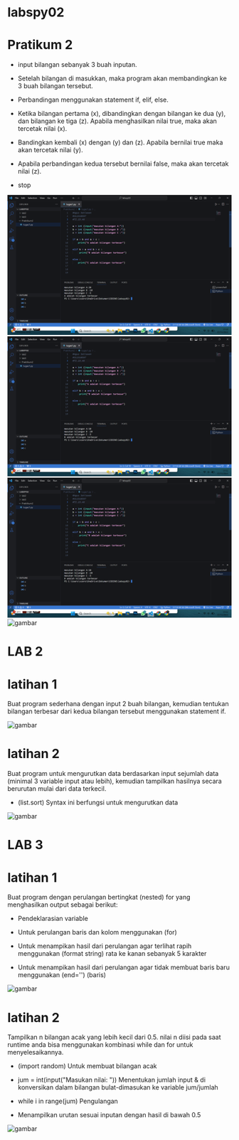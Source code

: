 # labspy02
<h1>Pratikum 2</h1>

+ <p>input bilangan sebanyak 3 buah inputan.</p>
+ <p>Setelah bilangan di masukkan, maka program akan membandingkan ke 3 buah bilangan tersebut.</p>
+ <p>Perbandingan menggunakan statement if, elif, else.</p>
+ <p>Ketika bilangan pertama (x), dibandingkan dengan bilangan ke dua (y), dan bilangan ke tiga (z). Apabila menghasilkan nilai true, maka akan tercetak nilai (x).</p>
+ <p>Bandingkan kembali (x) dengan (y) dan (z). Apabila bernilai true maka akan tercetak nilai (y).</p>
+ <p>Apabila perbandingan kedua tersebut bernilai false, maka akan tercetak nilai (z).</p>
+ <p>stop</p>
![gambar](labspy02/Praktikum2/Secreenshots/Abesar.png)
![gambar](labspy02/Praktikum2/Secreenshots/Bbesar.png)
![gambar](labspy02/Praktikum2/Secreenshots/Bbesar.png)
![gambar](labspy02/Praktikum2/Secreenshots/.png)

<h1>LAB 2</h1>
<h1>latihan 1</h1>

<p>Buat program sederhana dengan input 2 buah bilangan, kemudian tentukan bilangan terbesar dari kedua bilangan tersebut menggunakan statement if.</p>

![gambar](labspy02/lab2/Secreenshots/bilanganterbesar.png)

<h1>latihan 2</h1>

<p>Buat program untuk mengurutkan data berdasarkan input sejumlah data (minimal 3 variable input atau lebih), kemudian tampilkan hasilnya secara berurutan mulai dari data terkecil.</p>

+ <p>(list.sort) Syntax ini berfungsi untuk mengurutkan data</p>

![gambar](labspy02/lab2/Secreenshots/urutandata.png)

<h1>LAB 3</h1>
<h1>latihan 1</h1>

<p>Buat program dengan perulangan bertingkat (nested) for yang menghasilkan output sebagai berikut:</p>

+ <p>Pendeklarasian variable</p>
+ <p>Untuk perulangan baris dan kolom menggunakan (for)</p>
+ <p>Untuk menampikan hasil dari perulangan agar terlihat rapih menggunakan (format string) rata ke kanan sebanyak 5 karakter</p>
+ <p>Untuk menampikan hasil dari perulangan agar tidak membuat baris baru menggunakan (end='') (baris)</p>
![gambar](labspy02/lab3/Secreenshots/pendeklarasianvariable.png)

<h1>latihan 2</h1>

<p>Tampilkan n bilangan acak yang lebih kecil dari 0.5. nilai n diisi pada saat runtime anda bisa menggunakan kombinasi while dan for untuk menyelesaikannya.</p>

+ <p>(import random) Untuk membuat bilangan acak</p>
+ <p>jum = int(input("Masukan nilai: ")) Menentukan jumlah input & di konversikan dalam bilangan bulat-dimasukan ke variable jum/jumlah</p>
+ <p>while i in range(jum) Pengulangan</p>
+ <p>Menampilkan urutan sesuai inputan dengan hasil di bawah 0.5</p>
![gambar](labspy02/lab3/Secreenshots/bilanganacak.png)
